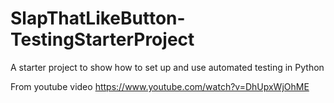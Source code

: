# SlapThatLikeButton-TestingStarterProject
A starter project to show how to set up and use automated testing in Python

From youtube video https://www.youtube.com/watch?v=DhUpxWjOhME
